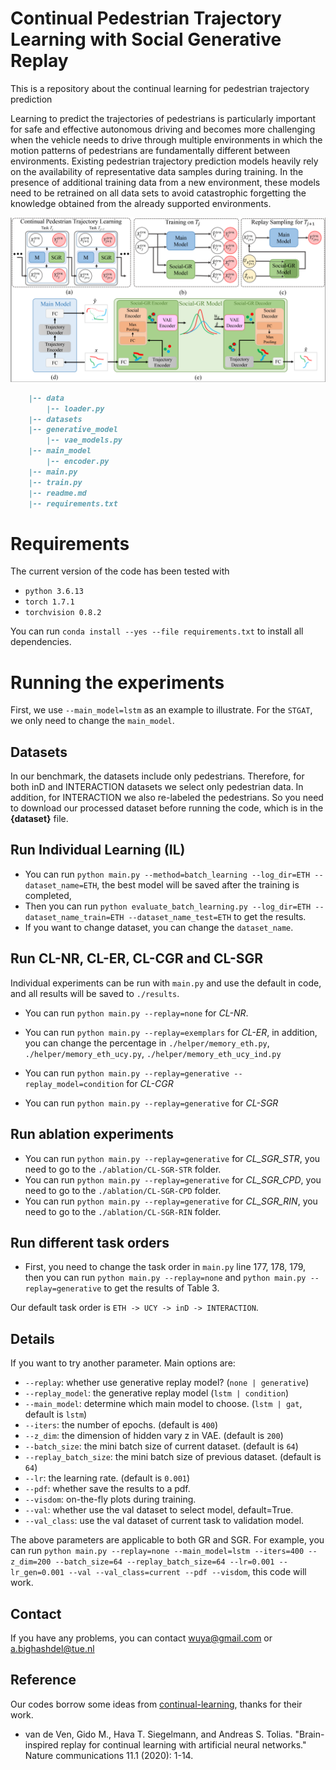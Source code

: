 # Continual Pedestrian Trajectory Learning with Social Generative Replay
This is a repository about the continual learning for pedestrian trajectory prediction

Learning to predict the trajectories of pedestrians is particularly important for safe and effective autonomous
driving and becomes more challenging when the vehicle needs to drive through multiple environments in which the
motion patterns of pedestrians are fundamentally different between environments. Existing pedestrian trajectory
prediction models heavily rely on the availability of representative data samples during training.
In the presence of additional training data from a new environment, these models need to be retrained on
all data sets to avoid catastrophic forgetting the knowledge obtained from the already supported environments.

![avatar](./figures/framework.png)


```markdown
    |-- data
        |-- loader.py
    |-- datasets
    |-- generative_model
        |-- vae_models.py
    |-- main_model
        |-- encoder.py
    |-- main.py
    |-- train.py
    |-- readme.md
    |-- requirements.txt
```



# Requirements

The current version of the code has been tested with

- `python 3.6.13`
- `torch 1.7.1`
- `torchvision 0.8.2`

You can run `conda install --yes --file requirements.txt` to install all dependencies.

# Running the experiments
First, we use `--main_model=lstm` as an example to illustrate.
For the `STGAT`, we only need to change the `main_model`.

## Datasets
In our benchmark, the datasets include only pedestrians.
Therefore, for both inD and INTERACTION datasets we select only pedestrian data.
In addition, for INTERACTION we also re-labeled the pedestrians.
So you need to download our processed dataset before running the code, which is in the **{dataset}** file.

## Run Individual Learning (IL)

- You can run `python main.py --method=batch_learning --log_dir=ETH --dataset_name=ETH`, the best model will be saved after the training is completed,
- Then you can run  `python evaluate_batch_learning.py --log_dir=ETH --dataset_name_train=ETH --dataset_name_test=ETH` to get the results.
- If you want to change dataset, you can change the `dataset_name`.

## Run CL-NR, CL-ER, CL-CGR and CL-SGR

Individual experiments can be run with `main.py` and use the default in code, and all results will be saved to `./results`.


- You can run `python main.py --replay=none` for _CL-NR_.

- You can run `python main.py --replay=exemplars` for _CL-ER_, in addition, you can change the percentage in `./helper/memory_eth.py`, `./helper/memory_eth_ucy.py`, `./helper/memory_eth_ucy_ind.py`

- You can run `python main.py --replay=generative --replay_model=condition` for _CL-CGR_

- You can run `python main.py --replay=generative` for _CL-SGR_



## Run ablation experiments

- You can run `python main.py --replay=generative` for _CL_SGR_STR_, you need to go to the `./ablation/CL-SGR-STR` folder.
- You can run `python main.py --replay=generative` for _CL_SGR_CPD_, you need to go to the `./ablation/CL-SGR-CPD` folder.
- You can run `python main.py --replay=generative` for _CL_SGR_RIN_, you need to go to the `./ablation/CL-SGR-RIN` folder.

## Run different task orders

- First, you need to change the task order in `main.py` line 177, 178, 179, then you can run `python main.py --replay=none` and `python main.py --replay=generative` to get the results of Table 3.

Our default task order is `ETH -> UCY -> inD -> INTERACTION`.

## Details

If you want to try another parameter.
Main options are:

- `--replay`: whether use generative replay model? (`none | generative`)
- `--replay_model`: the generative replay model (`lstm | condition`)
- `--main_model`: determine which main model to choose. (`lstm | gat`, default is `lstm`)
- `--iters`: the number of epochs. (default is `400`)
- `--z_dim`: the dimension of hidden vary z in VAE. (default is `200`)
- `--batch_size`: the mini batch size of current dataset. (default is `64`)
- `--replay_batch_size`: the mini batch size of previous dataset. (default is `64`)
- `--lr`: the learning rate. (default is `0.001`)
- `--pdf`: whether save the results to a pdf.
- `--visdom`: on-the-fly plots during training.
- `--val`: whether use the val dataset to select model, default=True.
- `--val_class`: use the val dataset of current task to validation model.

The above parameters are applicable to both GR and SGR.
For example, you can run `python main.py --replay=none --main_model=lstm --iters=400 --z_dim=200 --batch_size=64 --replay_batch_size=64 --lr=0.001 --lr_gen=0.001 --val --val_class=current --pdf --visdom`, this code will work.

## Contact
If you have any problems, you can contact <a href="mailto:wuya@gmail.com">wuya@gmail.com</a> or <a href="mailto:a.bighashdel@tue.nl">a.bighashdel@tue.nl</a>

## Reference
Our codes borrow some ideas from  <a href="https://github.com/GMvandeVen/continual-learning">continual-learning</a>, thanks for their work.
- van de Ven, Gido M., Hava T. Siegelmann, and Andreas S. Tolias. "Brain-inspired replay for continual learning with artificial neural networks." Nature communications 11.1 (2020): 1-14.